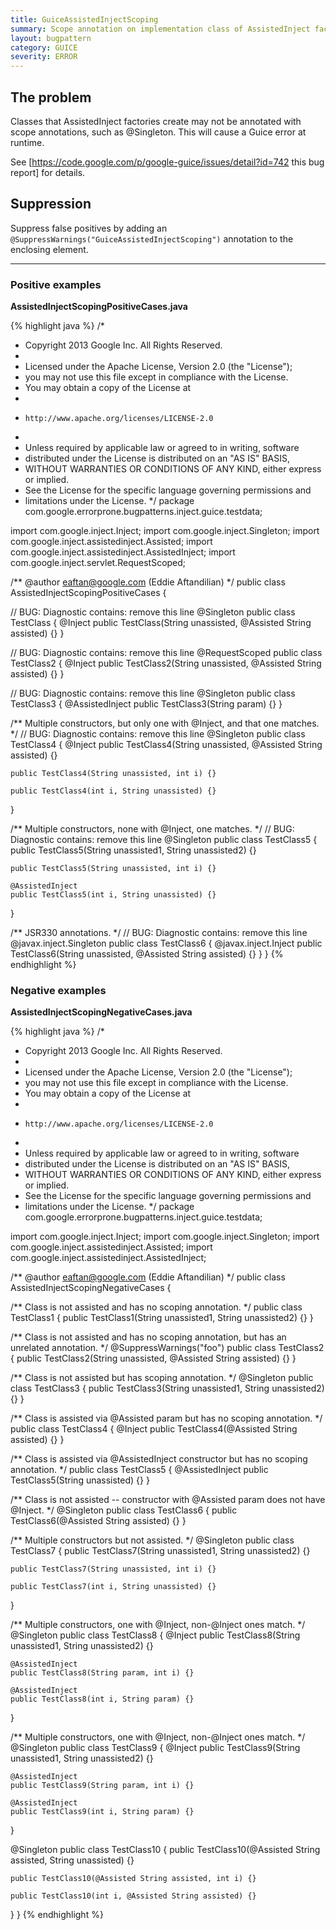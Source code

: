 ```yaml
---
title: GuiceAssistedInjectScoping
summary: Scope annotation on implementation class of AssistedInject factory is not allowed
layout: bugpattern
category: GUICE
severity: ERROR
---
```


<!--
*** AUTO-GENERATED, DO NOT MODIFY ***
To make changes, edit the @BugPattern annotation or the explanation in docs/bugpattern.
-->

## The problem
Classes that AssistedInject factories create may not be annotated with scope annotations, such as @Singleton.  This will cause a Guice error at runtime.

See [https://code.google.com/p/google-guice/issues/detail?id=742 this bug report] for details.

## Suppression
Suppress false positives by adding an `@SuppressWarnings("GuiceAssistedInjectScoping")` annotation to the enclosing element.

----------

### Positive examples
__AssistedInjectScopingPositiveCases.java__

{% highlight java %}
/*
 * Copyright 2013 Google Inc. All Rights Reserved.
 *
 * Licensed under the Apache License, Version 2.0 (the "License");
 * you may not use this file except in compliance with the License.
 * You may obtain a copy of the License at
 *
 *     http://www.apache.org/licenses/LICENSE-2.0
 *
 * Unless required by applicable law or agreed to in writing, software
 * distributed under the License is distributed on an "AS IS" BASIS,
 * WITHOUT WARRANTIES OR CONDITIONS OF ANY KIND, either express or implied.
 * See the License for the specific language governing permissions and
 * limitations under the License.
 */
package com.google.errorprone.bugpatterns.inject.guice.testdata;

import com.google.inject.Inject;
import com.google.inject.Singleton;
import com.google.inject.assistedinject.Assisted;
import com.google.inject.assistedinject.AssistedInject;
import com.google.inject.servlet.RequestScoped;

/** @author eaftan@google.com (Eddie Aftandilian) */
public class AssistedInjectScopingPositiveCases {

  // BUG: Diagnostic contains: remove this line
  @Singleton
  public class TestClass {
    @Inject
    public TestClass(String unassisted, @Assisted String assisted) {}
  }

  // BUG: Diagnostic contains: remove this line
  @RequestScoped
  public class TestClass2 {
    @Inject
    public TestClass2(String unassisted, @Assisted String assisted) {}
  }

  // BUG: Diagnostic contains: remove this line
  @Singleton
  public class TestClass3 {
    @AssistedInject
    public TestClass3(String param) {}
  }

  /** Multiple constructors, but only one with @Inject, and that one matches. */
  // BUG: Diagnostic contains: remove this line
  @Singleton
  public class TestClass4 {
    @Inject
    public TestClass4(String unassisted, @Assisted String assisted) {}

    public TestClass4(String unassisted, int i) {}

    public TestClass4(int i, String unassisted) {}
  }

  /** Multiple constructors, none with @Inject, one matches. */
  // BUG: Diagnostic contains: remove this line
  @Singleton
  public class TestClass5 {
    public TestClass5(String unassisted1, String unassisted2) {}

    public TestClass5(String unassisted, int i) {}

    @AssistedInject
    public TestClass5(int i, String unassisted) {}
  }

  /** JSR330 annotations. */
  // BUG: Diagnostic contains: remove this line
  @javax.inject.Singleton
  public class TestClass6 {
    @javax.inject.Inject
    public TestClass6(String unassisted, @Assisted String assisted) {}
  }
}
{% endhighlight %}

### Negative examples
__AssistedInjectScopingNegativeCases.java__

{% highlight java %}
/*
 * Copyright 2013 Google Inc. All Rights Reserved.
 *
 * Licensed under the Apache License, Version 2.0 (the "License");
 * you may not use this file except in compliance with the License.
 * You may obtain a copy of the License at
 *
 *     http://www.apache.org/licenses/LICENSE-2.0
 *
 * Unless required by applicable law or agreed to in writing, software
 * distributed under the License is distributed on an "AS IS" BASIS,
 * WITHOUT WARRANTIES OR CONDITIONS OF ANY KIND, either express or implied.
 * See the License for the specific language governing permissions and
 * limitations under the License.
 */
package com.google.errorprone.bugpatterns.inject.guice.testdata;

import com.google.inject.Inject;
import com.google.inject.Singleton;
import com.google.inject.assistedinject.Assisted;
import com.google.inject.assistedinject.AssistedInject;

/** @author eaftan@google.com (Eddie Aftandilian) */
public class AssistedInjectScopingNegativeCases {

  /** Class is not assisted and has no scoping annotation. */
  public class TestClass1 {
    public TestClass1(String unassisted1, String unassisted2) {}
  }

  /** Class is not assisted and has no scoping annotation, but has an unrelated annotation. */
  @SuppressWarnings("foo")
  public class TestClass2 {
    public TestClass2(String unassisted, @Assisted String assisted) {}
  }

  /** Class is not assisted but has scoping annotation. */
  @Singleton
  public class TestClass3 {
    public TestClass3(String unassisted1, String unassisted2) {}
  }

  /** Class is assisted via @Assisted param but has no scoping annotation. */
  public class TestClass4 {
    @Inject
    public TestClass4(@Assisted String assisted) {}
  }

  /** Class is assisted via @AssistedInject constructor but has no scoping annotation. */
  public class TestClass5 {
    @AssistedInject
    public TestClass5(String unassisted) {}
  }

  /** Class is not assisted -- constructor with @Assisted param does not have @Inject. */
  @Singleton
  public class TestClass6 {
    public TestClass6(@Assisted String assisted) {}
  }

  /** Multiple constructors but not assisted. */
  @Singleton
  public class TestClass7 {
    public TestClass7(String unassisted1, String unassisted2) {}

    public TestClass7(String unassisted, int i) {}

    public TestClass7(int i, String unassisted) {}
  }

  /** Multiple constructors, one with @Inject, non-@Inject ones match. */
  @Singleton
  public class TestClass8 {
    @Inject
    public TestClass8(String unassisted1, String unassisted2) {}

    @AssistedInject
    public TestClass8(String param, int i) {}

    @AssistedInject
    public TestClass8(int i, String param) {}
  }

  /** Multiple constructors, one with @Inject, non-@Inject ones match. */
  @Singleton
  public class TestClass9 {
    @Inject
    public TestClass9(String unassisted1, String unassisted2) {}

    @AssistedInject
    public TestClass9(String param, int i) {}

    @AssistedInject
    public TestClass9(int i, String param) {}
  }

  @Singleton
  public class TestClass10 {
    public TestClass10(@Assisted String assisted, String unassisted) {}

    public TestClass10(@Assisted String assisted, int i) {}

    public TestClass10(int i, @Assisted String assisted) {}
  }
}
{% endhighlight %}

